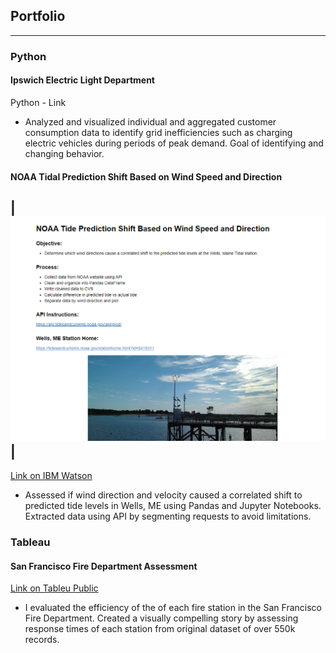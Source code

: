 ## Portfolio
---

### Python
#### Ipswich Electric Light Department 
Python - Link
-	Analyzed and visualized individual and aggregated customer consumption data to identify grid inefficiencies such as charging electric vehicles during periods of peak demand.  Goal of identifying and changing behavior.


#### NOAA Tidal Prediction Shift Based on Wind Speed and Direction


|![NOAA Tidal Prediction Image](/images/NOAA-Capture.png)|
-

[Link on IBM Watson](https://dataplatform.cloud.ibm.com/analytics/notebooks/v2/9784097b-bd56-4948-b996-e6067ff7b866/view?access_token=e1701b9f5fbc71fef0da09e1600440fa8f50ae745022fa09a7af98a3dc12c96c)
- Assessed if wind direction and velocity caused a correlated shift to predicted tide levels in Wells, ME using Pandas and Jupyter Notebooks.  Extracted data using API by segmenting requests to avoid limitations.

### Tableau
#### San Francisco Fire Department Assessment
[Link on Tableu Public](https://public.tableau.com/profile/chrisg#!/vizhome/SanFranciscoFireDepartmentAssessment/SanFranciscoFireDepartmentAssessment)
- I evaluated the efficiency of the of each fire station in the San Francisco Fire Department.  Created a visually compelling story by assessing response times of each station from original dataset of over 550k records.
